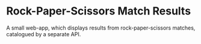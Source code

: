 # Rock-Paper-Scissors Match Results

A small web-app, which displays results from rock-paper-scissors matches, catalogued by a separate API.

